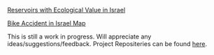 [Reservoirs with Ecological Value in Israel](https://est987.github.io/Ecological%20Reservoirs%20Israel%20-%20webmap/index.html)

[Bike Accident in Israel Map](https://est987.github.io/BikeAccidents/webmap/index.html)

This is still a work in progress. Will appreciate any ideas/suggestions/feedback.
Project Repositeries can be found [here](https://github.com/est987/).
